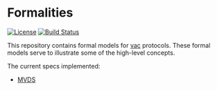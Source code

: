 # Formalities

[![License](https://img.shields.io/github/license/vacp2p/formalities.svg)](LICENSE)
[![Build Status](https://travis-ci.com/vacp2p/formalities.svg?branch=master)](https://travis-ci.com/vacp2p/formalities)

This repository contains formal models for [vac](https://specs.vac.dev) protocols. These formal models serve to illustrate some of the high-level concepts.

The current specs implemented:
 - [MVDS](./MVDS)

